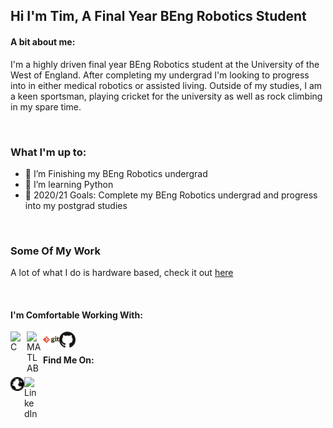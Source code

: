 ## Hi I'm Tim, A Final Year BEng Robotics Student
#### A bit about me:
I'm a highly driven final year BEng Robotics student at the University of the West of England. After completing my undergrad I'm looking to progress into in either medical robotics or assisted living. Outside of my studies, I am a keen sportsman, playing cricket for the university as well as rock climbing in my spare time.

<br />

### What I'm up to:
- 🔭 I’m Finishing my BEng Robotics undergrad
- 🌱 I’m learning Python
- 🥅 2020/21 Goals: Complete my BEng Robotics undergrad and progress into my postgrad studies

<br />

### Some Of My Work
A lot of what I do is hardware based, check it out [here][website]

<br />

#### I'm Comfortable Working With:
<img align="left" alt="C" width="26px" src="https://user-images.githubusercontent.com/43787505/89530481-785c8280-d7e6-11ea-8d2d-e8e193035c08.png" />
<img align="left" alt="MATLAB" width="26px" src="https://user-images.githubusercontent.com/43787505/89530058-c1600700-d7e5-11ea-9e42-01037d15a2fc.png"/>
<img align="left" alt="Git" width="26px" src="https://raw.githubusercontent.com/github/explore/80688e429a7d4ef2fca1e82350fe8e3517d3494d/topics/git/git.png" />
<img align="left" alt="GitHub" width="26px" src="https://raw.githubusercontent.com/github/explore/78df643247d429f6cc873026c0622819ad797942/topics/github/github.png"/>

<br />


#### Find Me On:
[<img align="left" alt="Website" width="22px" src="https://raw.githubusercontent.com/iconic/open-iconic/master/svg/globe.svg" />][website]
[<img align="left" alt="LinkedIn" width="22px" src="https://cdn.jsdelivr.net/npm/simple-icons@v3/icons/linkedin.svg" />][linkedin]




[linkedin]: https://www.linkedin.com/in/tm-weber/
[website]: 	https://timweber.github.io
